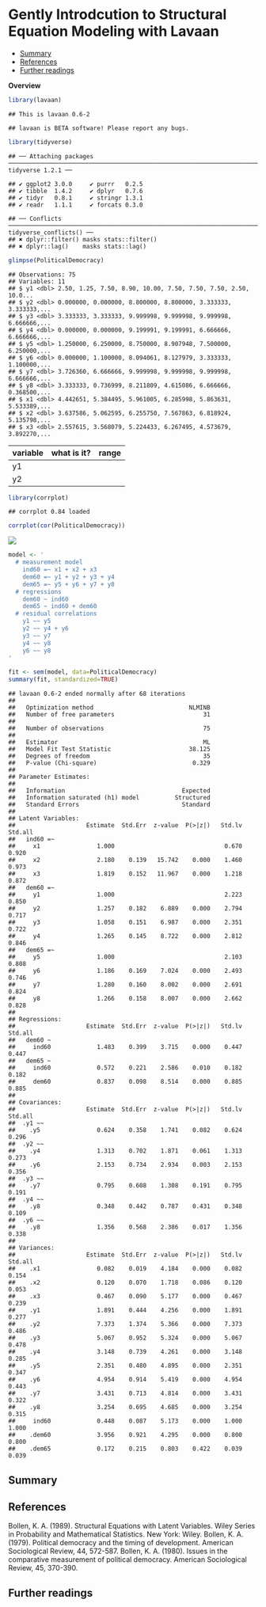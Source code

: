 Gently Introdcution to Structural Equation Modeling with Lavaan
================

-   [Summary](#summary)
-   [References](#references)
-   [Further readings](#further-readings)

**Overview**

``` r
library(lavaan)
```

    ## This is lavaan 0.6-2

    ## lavaan is BETA software! Please report any bugs.

``` r
library(tidyverse)
```

    ## ── Attaching packages ───────────────────────────────────────────────────────────────────────── tidyverse 1.2.1 ──

    ## ✔ ggplot2 3.0.0     ✔ purrr   0.2.5
    ## ✔ tibble  1.4.2     ✔ dplyr   0.7.6
    ## ✔ tidyr   0.8.1     ✔ stringr 1.3.1
    ## ✔ readr   1.1.1     ✔ forcats 0.3.0

    ## ── Conflicts ──────────────────────────────────────────────────────────────────────────── tidyverse_conflicts() ──
    ## ✖ dplyr::filter() masks stats::filter()
    ## ✖ dplyr::lag()    masks stats::lag()

``` r
glimpse(PoliticalDemocracy)
```

    ## Observations: 75
    ## Variables: 11
    ## $ y1 <dbl> 2.50, 1.25, 7.50, 8.90, 10.00, 7.50, 7.50, 7.50, 2.50, 10.0...
    ## $ y2 <dbl> 0.000000, 0.000000, 8.800000, 8.800000, 3.333333, 3.333333,...
    ## $ y3 <dbl> 3.333333, 3.333333, 9.999998, 9.999998, 9.999998, 6.666666,...
    ## $ y4 <dbl> 0.000000, 0.000000, 9.199991, 9.199991, 6.666666, 6.666666,...
    ## $ y5 <dbl> 1.250000, 6.250000, 8.750000, 8.907948, 7.500000, 6.250000,...
    ## $ y6 <dbl> 0.000000, 1.100000, 8.094061, 8.127979, 3.333333, 1.100000,...
    ## $ y7 <dbl> 3.726360, 6.666666, 9.999998, 9.999998, 9.999998, 6.666666,...
    ## $ y8 <dbl> 3.333333, 0.736999, 8.211809, 4.615086, 6.666666, 0.368500,...
    ## $ x1 <dbl> 4.442651, 5.384495, 5.961005, 6.285998, 5.863631, 5.533389,...
    ## $ x2 <dbl> 3.637586, 5.062595, 6.255750, 7.567863, 6.818924, 5.135798,...
    ## $ x3 <dbl> 2.557615, 3.568079, 5.224433, 6.267495, 4.573679, 3.892270,...

| variable | what is it? | range |
|----------|-------------|-------|
| y1       |             |       |
| y2       |             |       |

``` r
library(corrplot)
```

    ## corrplot 0.84 loaded

``` r
corrplot(cor(PoliticalDemocracy))
```

![](sem_files/figure-markdown_github/unnamed-chunk-3-1.png)

``` r
model <- '
  # measurement model
    ind60 =~ x1 + x2 + x3
    dem60 =~ y1 + y2 + y3 + y4
    dem65 =~ y5 + y6 + y7 + y8
  # regressions
    dem60 ~ ind60
    dem65 ~ ind60 + dem60
  # residual correlations
    y1 ~~ y5
    y2 ~~ y4 + y6
    y3 ~~ y7
    y4 ~~ y8
    y6 ~~ y8
'

fit <- sem(model, data=PoliticalDemocracy)
summary(fit, standardized=TRUE) 
```

    ## lavaan 0.6-2 ended normally after 68 iterations
    ## 
    ##   Optimization method                           NLMINB
    ##   Number of free parameters                         31
    ## 
    ##   Number of observations                            75
    ## 
    ##   Estimator                                         ML
    ##   Model Fit Test Statistic                      38.125
    ##   Degrees of freedom                                35
    ##   P-value (Chi-square)                           0.329
    ## 
    ## Parameter Estimates:
    ## 
    ##   Information                                 Expected
    ##   Information saturated (h1) model          Structured
    ##   Standard Errors                             Standard
    ## 
    ## Latent Variables:
    ##                    Estimate  Std.Err  z-value  P(>|z|)   Std.lv  Std.all
    ##   ind60 =~                                                              
    ##     x1                1.000                               0.670    0.920
    ##     x2                2.180    0.139   15.742    0.000    1.460    0.973
    ##     x3                1.819    0.152   11.967    0.000    1.218    0.872
    ##   dem60 =~                                                              
    ##     y1                1.000                               2.223    0.850
    ##     y2                1.257    0.182    6.889    0.000    2.794    0.717
    ##     y3                1.058    0.151    6.987    0.000    2.351    0.722
    ##     y4                1.265    0.145    8.722    0.000    2.812    0.846
    ##   dem65 =~                                                              
    ##     y5                1.000                               2.103    0.808
    ##     y6                1.186    0.169    7.024    0.000    2.493    0.746
    ##     y7                1.280    0.160    8.002    0.000    2.691    0.824
    ##     y8                1.266    0.158    8.007    0.000    2.662    0.828
    ## 
    ## Regressions:
    ##                    Estimate  Std.Err  z-value  P(>|z|)   Std.lv  Std.all
    ##   dem60 ~                                                               
    ##     ind60             1.483    0.399    3.715    0.000    0.447    0.447
    ##   dem65 ~                                                               
    ##     ind60             0.572    0.221    2.586    0.010    0.182    0.182
    ##     dem60             0.837    0.098    8.514    0.000    0.885    0.885
    ## 
    ## Covariances:
    ##                    Estimate  Std.Err  z-value  P(>|z|)   Std.lv  Std.all
    ##  .y1 ~~                                                                 
    ##    .y5                0.624    0.358    1.741    0.082    0.624    0.296
    ##  .y2 ~~                                                                 
    ##    .y4                1.313    0.702    1.871    0.061    1.313    0.273
    ##    .y6                2.153    0.734    2.934    0.003    2.153    0.356
    ##  .y3 ~~                                                                 
    ##    .y7                0.795    0.608    1.308    0.191    0.795    0.191
    ##  .y4 ~~                                                                 
    ##    .y8                0.348    0.442    0.787    0.431    0.348    0.109
    ##  .y6 ~~                                                                 
    ##    .y8                1.356    0.568    2.386    0.017    1.356    0.338
    ## 
    ## Variances:
    ##                    Estimate  Std.Err  z-value  P(>|z|)   Std.lv  Std.all
    ##    .x1                0.082    0.019    4.184    0.000    0.082    0.154
    ##    .x2                0.120    0.070    1.718    0.086    0.120    0.053
    ##    .x3                0.467    0.090    5.177    0.000    0.467    0.239
    ##    .y1                1.891    0.444    4.256    0.000    1.891    0.277
    ##    .y2                7.373    1.374    5.366    0.000    7.373    0.486
    ##    .y3                5.067    0.952    5.324    0.000    5.067    0.478
    ##    .y4                3.148    0.739    4.261    0.000    3.148    0.285
    ##    .y5                2.351    0.480    4.895    0.000    2.351    0.347
    ##    .y6                4.954    0.914    5.419    0.000    4.954    0.443
    ##    .y7                3.431    0.713    4.814    0.000    3.431    0.322
    ##    .y8                3.254    0.695    4.685    0.000    3.254    0.315
    ##     ind60             0.448    0.087    5.173    0.000    1.000    1.000
    ##    .dem60             3.956    0.921    4.295    0.000    0.800    0.800
    ##    .dem65             0.172    0.215    0.803    0.422    0.039    0.039

Summary
-------

References
----------

Bollen, K. A. (1989). Structural Equations with Latent Variables. Wiley Series in Probability and Mathematical Statistics. New York: Wiley. Bollen, K. A. (1979). Political democracy and the timing of development. American Sociological Review, 44, 572-587. Bollen, K. A. (1980). Issues in the comparative measurement of political democracy. American Sociological Review, 45, 370-390.

Further readings
----------------
